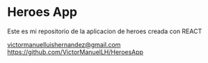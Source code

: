 # Heroes App

Este es mi repositorio de la aplicacion de heroes creada con REACT

<victormanuelluishernandez@gmail.com>
<https://github.com/VictorManuelLH/HeroesApp>